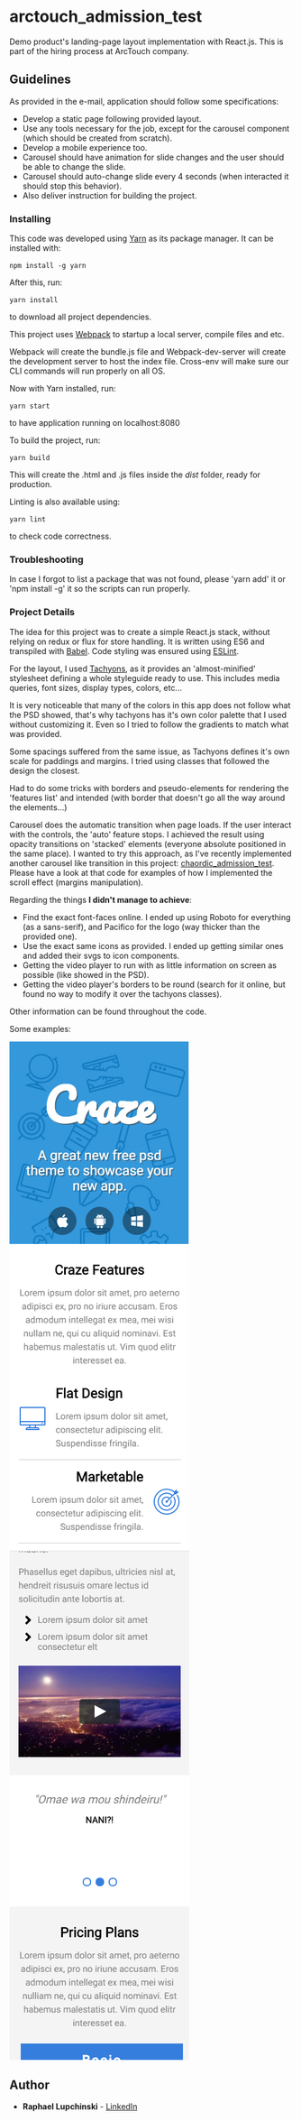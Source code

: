 # arctouch_admission_test
Demo product's landing-page layout implementation with React.js.
This is part of the hiring process at ArcTouch company.


## Guidelines

As provided in the e-mail, application should follow some specifications:

* Develop a static page following provided layout.
* Use any tools necessary for the job, except for the carousel component (which should be created from scratch).
* Develop a mobile experience too.
* Carousel should have animation for slide changes and the user should be able to change the slide.
* Carousel should auto-change slide every 4 seconds (when interacted it should stop this behavior).
* Also deliver instruction for building the project.


### Installing

This code was developed using [Yarn](https://yarnpkg.com/pt-BR/) as its package manager. It can be installed with:
```
npm install -g yarn
```

After this, run:
```
yarn install
```
to download all project dependencies.

This project uses [Webpack](https://webpack.js.org/) to startup a local server, compile files and etc.

Webpack will create the bundle.js file and Webpack-dev-server will create the development server to host the index file.
Cross-env will make sure our CLI commands will run properly on all OS.

Now with Yarn installed, run:
```
yarn start
```
to have application running on localhost:8080

To build the project, run:
```
yarn build
```
This will create the .html and .js files inside the *dist* folder, ready for production.

Linting is also available using:
```
yarn lint
```
to check code correctness.


### Troubleshooting

In case I forgot to list a package that was not found, please 'yarn add' it or 'npm install -g' it so the scripts can run properly.


### Project Details

The idea for this project was to create a simple React.js stack, without relying on redux or flux for store handling. It is written using ES6 and transpiled with [Babel](https://babeljs.io/). Code styling was ensured using [ESLint](https://eslint.org/).

For the layout, I used [Tachyons](http://tachyons.io/), as it provides an 'almost-minified' stylesheet defining a whole styleguide ready to use. This includes media queries, font sizes, display types, colors, etc...

It is very noticeable that many of the colors in this app does not follow what the PSD showed, that's why tachyons has it's own color palette that I used without customizing it. Even so I tried to follow the gradients to match what was provided.

Some spacings suffered from the same issue, as Tachyons defines it's own scale for paddings and margins. I tried using classes that followed the design the closest.

Had to do some tricks with borders and pseudo-elements for rendering the 'features list' and intended (with border that doesn't go all the way around the elements...)

Carousel does the automatic transition when page loads. If the user interact with the controls, the 'auto' feature stops. I achieved the result using opacity transitions on 'stacked' elements (everyone absolute positioned in the same place). I wanted to try this approach, as I've recently implemented another carousel like transition in this project: [chaordic_admission_test](https://github.com/raphalupi/chaordic_admission_test). Please have a look at that code for examples of how I implemented the scroll effect (margins manipulation).

Regarding the things **I didn't manage to achieve**:
* Find the exact font-faces online. I ended up using Roboto for everything (as a sans-serif), and Pacifico for the logo (way thicker than the provided one).
* Use the exact same icons as provided. I ended up getting similar ones and added their svgs to icon components.
* Getting the video player to run with as little information on screen as possible (like showed in the PSD).
* Getting the video player's borders to be round (search for it online, but found no way to modify it over the tachyons classes).

Other information can be found throughout the code.

Some examples:

![Demo image 1 - page top, header and features](./demo_1.png)
![Demo image 2 - about, testimonials and pricings](./demo_2.png)

## Author

* **Raphael Lupchinski** - [LinkedIn](https://www.linkedin.com/in/rlupchinski/)
